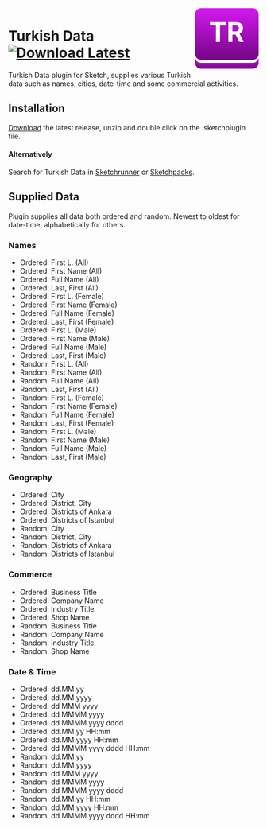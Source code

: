 <img src="https://github.com/ozgurgunes/Sketch-Turkish-Data/blob/master/assets/icon.png?raw=true" alt="Sketch Turkish Data" width="128" align="right" />

# Turkish Data  [![Download Latest][image]][link]

[image]: https://img.shields.io/github/release/ozgurgunes/Sketch-Turkish-Data.svg?label=Download
[link]: https://github.com/ozgurgunes/Sketch-Turkish-Data/releases/latest/download/turkish-data.sketchplugin.zip

Turkish Data plugin for Sketch, supplies various Turkish data such as names, cities, date-time and some commercial activities.

## Installation

[Download][link] the latest release, unzip and double click on the .sketchplugin file.

#### Alternatively

Search for Turkish Data in [Sketchrunner](http://sketchrunner.com/) or [Sketchpacks](https://sketchpacks.com/).

## Supplied Data

Plugin supplies all data both ordered and random. Newest to oldest for date-time, alphabetically for others.

### Names

* Ordered: First L. (All)
* Ordered: First Name (All)
* Ordered: Full Name (All)
* Ordered: Last, First (All)
* Ordered: First L. (Female)
* Ordered: First Name (Female)
* Ordered: Full Name (Female)
* Ordered: Last, First (Female)
* Ordered: First L. (Male)
* Ordered: First Name (Male)
* Ordered: Full Name (Male)
* Ordered: Last, First (Male)
* Random: First L. (All)
* Random: First Name (All)
* Random: Full Name (All)
* Random: Last, First (All)
* Random: First L. (Female)
* Random: First Name (Female)
* Random: Full Name (Female)
* Random: Last, First (Female)
* Random: First L. (Male)
* Random: First Name (Male)
* Random: Full Name (Male)
* Random: Last, First (Male)

### Geography

* Ordered: City
* Ordered: District, City
* Ordered: Districts of Ankara
* Ordered: Districts of Istanbul
* Random: City
* Random: District, City
* Random: Districts of Ankara
* Random: Districts of Istanbul

### Commerce
* Ordered: Business Title
* Ordered: Company Name
* Ordered: Industry Title
* Ordered: Shop Name
* Random: Business Title
* Random: Company Name
* Random: Industry Title
* Random: Shop Name

### Date & Time

* Ordered: dd.MM.yy
* Ordered: dd.MM.yyyy
* Ordered: dd MMM yyyy
* Ordered: dd MMMM yyyy
* Ordered: dd MMMM yyyy dddd
* Ordered: dd.MM.yy HH:mm
* Ordered: dd.MM.yyyy HH:mm
* Ordered: dd MMMM yyyy dddd HH:mm 
* Random: dd.MM.yy
* Random: dd.MM.yyyy
* Random: dd MMM yyyy
* Random: dd MMMM yyyy
* Random: dd MMMM yyyy dddd
* Random: dd.MM.yy HH:mm
* Random: dd.MM.yyyy HH:mm
* Random: dd MMMM yyyy dddd HH:mm 
